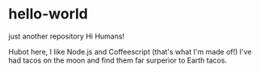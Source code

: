 # hello-world
just another repository
Hi Humans!

Hubot here, I like Node.js and Coffeescript (that's what I'm made of!)
I've had tacos on the moon and find them far surperior to Earth tacos.

